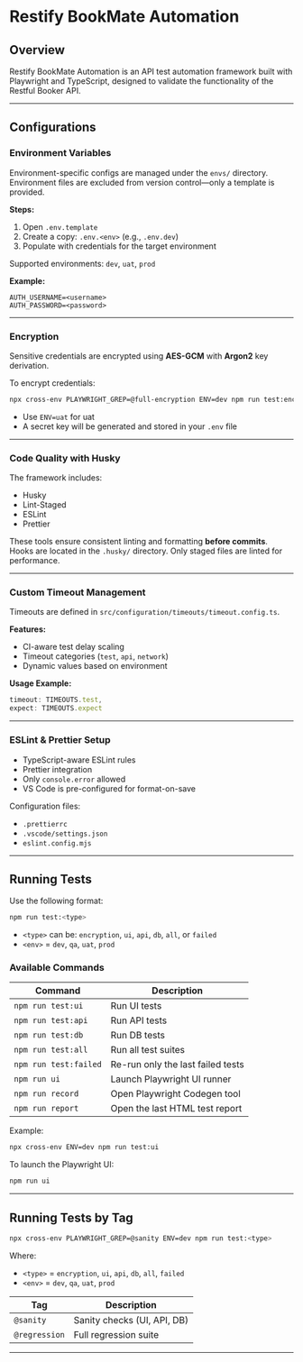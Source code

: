 # Restify BookMate Automation

## Overview

Restify BookMate Automation is an API test automation framework built with Playwright and TypeScript, designed to validate the functionality of the Restful Booker API.

---

## Configurations

### Environment Variables

Environment-specific configs are managed under the `envs/` directory. Environment files are excluded from version control—only a template is provided.

**Steps:**

1. Open `.env.template`
2. Create a copy: `.env.<env>` (e.g., `.env.dev`)
3. Populate with credentials for the target environment

Supported environments: `dev`, `uat`, `prod`

**Example:**

```env
AUTH_USERNAME=<username>
AUTH_PASSWORD=<password>
```

---

### Encryption

Sensitive credentials are encrypted using **AES-GCM** with **Argon2** key derivation.

To encrypt credentials:

```bash
npx cross-env PLAYWRIGHT_GREP=@full-encryption ENV=dev npm run test:encryption
```

- Use `ENV=uat` for uat
- A secret key will be generated and stored in your `.env` file

---

### Code Quality with Husky

The framework includes:

- Husky
- Lint-Staged
- ESLint
- Prettier

These tools ensure consistent linting and formatting **before commits**. Hooks are located in the `.husky/` directory. Only staged files are linted for performance.

---

### Custom Timeout Management

Timeouts are defined in `src/configuration/timeouts/timeout.config.ts`.

**Features:**

- CI-aware test delay scaling
- Timeout categories (`test`, `api`, `network`)
- Dynamic values based on environment

**Usage Example:**

```ts
timeout: TIMEOUTS.test,
expect: TIMEOUTS.expect
```

---

### ESLint & Prettier Setup

- TypeScript-aware ESLint rules
- Prettier integration
- Only `console.error` allowed
- VS Code is pre-configured for format-on-save

Configuration files:

- `.prettierrc`
- `.vscode/settings.json`
- `eslint.config.mjs`

---

## Running Tests

Use the following format:

```bash
npm run test:<type>
```

- `<type>` can be: `encryption`, `ui`, `api`, `db`, `all`, or `failed`
- `<env>` = `dev`, `qa`, `uat`, `prod`

### Available Commands

| Command                   | Description                       |
| ------------------------- | --------------------------------- |
| `npm run test:ui`         | Run UI tests                      |
| `npm run test:api`        | Run API tests                     |
| `npm run test:db`         | Run DB tests                      |
| `npm run test:all`        | Run all test suites               |
| `npm run test:failed`     | Re-run only the last failed tests |
| `npm run ui`              | Launch Playwright UI runner       |
| `npm run record`          | Open Playwright Codegen tool      |
| `npm run report`          | Open the last HTML test report    |


Example:

```bash
npx cross-env ENV=dev npm run test:ui
```

To launch the Playwright UI:

```bash
npm run ui
```

---

## Running Tests by Tag

```bash
npx cross-env PLAYWRIGHT_GREP=@sanity ENV=dev npm run test:<type>
```

Where:

- `<type>` = `encryption`, `ui`, `api`, `db`, `all`, `failed`
- `<env>` = `dev`, `qa`, `uat`, `prod`

| Tag           | Description                 |
| ------------- | --------------------------- |
| `@sanity`     | Sanity checks (UI, API, DB) |
| `@regression` | Full regression suite       |

---